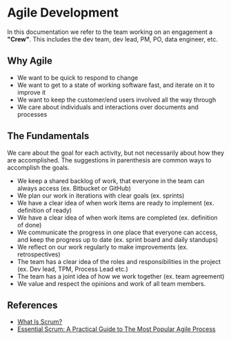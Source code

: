 # Agile Development

In this documentation we refer to the team working on an engagement a **"Crew"**. This includes the dev team, dev lead, PM, PO, data engineer, etc.

## Why Agile

- We want to be quick to respond to change
- We want to get to a state of working software fast, and iterate on it to improve it
- We want to keep the customer/end users involved all the way through
- We care about individuals and interactions over documents and processes

## The Fundamentals

We care about the goal for each activity, but not necessarily about how they are accomplished. The suggestions in parenthesis are common ways to accomplish the goals.

- We keep a shared backlog of work, that everyone in the team can always access (ex. Bitbucket or GitHub)
- We plan our work in iterations with clear goals (ex. sprints)
- We have a clear idea of when work items are ready to implement (ex. definition of ready)
- We have a clear idea of when work items are completed (ex. definition of done)
- We communicate the progress in one place that everyone can access, and keep the progress up to date (ex. sprint board and daily standups)
- We reflect on our work regularly to make improvements (ex. retrospectives)
- The team has a clear idea of the roles and responsibilities in the project (ex. Dev lead, TPM, Process Lead etc.)
- The team has a joint idea of how we work together (ex. team agreement)
- We value and respect the opinions and work of all team members.

## References

- [What Is Scrum?](https://www.scrum.org/resources/what-is-scrum)
- [Essential Scrum: A Practical Guide to The Most Popular Agile Process](https://www.goodreads.com/book/show/13663747-essential-scrum)
